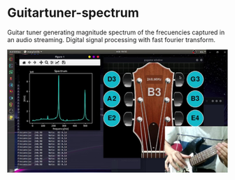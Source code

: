 # Guitartuner-spectrum
Guitar tuner generating magnitude spectrum of the frecuencies captured in an audio streaming. Digital signal processing with fast fourier transform.

![alt text](https://github.com/CristianSirc/Guitartuner-spectrum/blob/main/guitartuner.jpg?raw=true)
